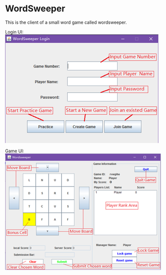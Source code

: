 # WordSweeper
This is  the client of a small word game called wordsweeper.<br>

Login UI:<br>
![Alt text](/LoginDemo.png?raw=true "Login")

Game UI:<br>
![Alt text](/GameUIDemo.png?raw=true "Game")
